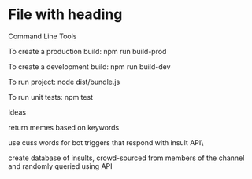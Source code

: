 # File with heading

Command Line Tools

To create a production build: npm run build-prod

To create a development build: npm run build-dev

To run project: node dist/bundle.js

To run unit tests: npm test

Ideas

return memes based on keywords

use cuss words for bot triggers that respond with insult API\

create database of insults, crowd-sourced from members of the channel and randomly queried using API


